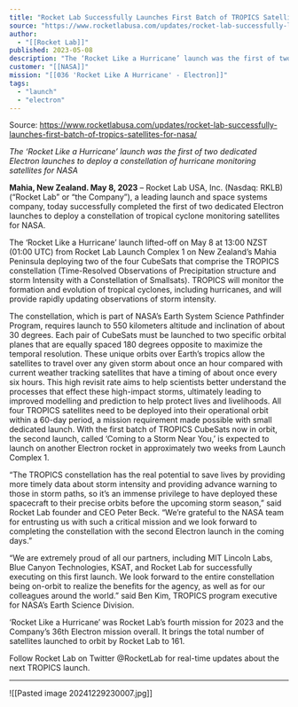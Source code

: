 ```yaml
---
title: "Rocket Lab Successfully Launches First Batch of TROPICS Satellites for NASA  "
source: "https://www.rocketlabusa.com/updates/rocket-lab-successfully-launches-first-batch-of-tropics-satellites-for-nasa/"
author:
  - "[[Rocket Lab]]"
published: 2023-05-08
description: "The ‘Rocket Like a Hurricane’ launch was the first of two dedicated Electron launches to deploy a constellation of hurricane monitoring satellites for NASA"
customer: "[[NASA]]"
mission: "[[036 'Rocket Like A Hurricane' - Electron]]"
tags:
  - "launch"
  - "electron"
---
```


Source: https://www.rocketlabusa.com/updates/rocket-lab-successfully-launches-first-batch-of-tropics-satellites-for-nasa/

*The ‘Rocket Like a Hurricane’ launch was the first of two dedicated Electron launches to deploy a constellation of hurricane monitoring satellites for NASA*

**Mahia, New Zealand. May 8, 2023** – Rocket Lab USA, Inc. (Nasdaq: RKLB) (“Rocket Lab” or “the Company”), a leading launch and space systems company, today successfully completed the first of two dedicated Electron launches to deploy a constellation of tropical cyclone monitoring satellites for NASA.

The ‘Rocket Like a Hurricane’ launch lifted-off on May 8 at 13:00 NZST (01:00 UTC) from Rocket Lab Launch Complex 1 on New Zealand’s Mahia Peninsula deploying two of the four CubeSats that comprise the TROPICS constellation (Time-Resolved Observations of Precipitation structure and storm Intensity with a Constellation of Smallsats). TROPICS will monitor the formation and evolution of tropical cyclones, including hurricanes, and will provide rapidly updating observations of storm intensity.

The constellation, which is part of NASA’s Earth System Science Pathfinder Program, requires launch to 550 kilometers altitude and inclination of about 30 degrees. Each pair of CubeSats must be launched to two specific orbital planes that are equally spaced 180 degrees opposite to maximize the temporal resolution. These unique orbits over Earth’s tropics allow the satellites to travel over any given storm about once an hour compared with current weather tracking satellites that have a timing of about once every six hours. This high revisit rate aims to help scientists better understand the processes that effect these high-impact storms, ultimately leading to improved modelling and prediction to help protect lives and livelihoods. All four TROPICS satellites need to be deployed into their operational orbit within a 60-day period, a mission requirement made possible with small dedicated launch. With the first batch of TROPICS CubeSats now in orbit, the second launch, called ‘Coming to a Storm Near You,’ is expected to launch on another Electron rocket in approximately two weeks from Launch Complex 1.

“The TROPICS constellation has the real potential to save lives by providing more timely data about storm intensity and providing advance warning to those in storm paths, so it’s an immense privilege to have deployed these spacecraft to their precise orbits before the upcoming storm season,” said Rocket Lab founder and CEO Peter Beck. “We’re grateful to the NASA team for entrusting us with such a critical mission and we look forward to completing the constellation with the second Electron launch in the coming days.”

“We are extremely proud of all our partners, including MIT Lincoln Labs, Blue Canyon Technologies, KSAT, and Rocket Lab for successfully executing on this first launch. We look forward to the entire constellation being on-orbit to realize the benefits for the agency, as well as for our colleagues around the world.” said Ben Kim, TROPICS program executive for NASA’s Earth Science Division.

‘Rocket Like a Hurricane’ was Rocket Lab’s fourth mission for 2023 and the Company’s 36th Electron mission overall. It brings the total number of satellites launched to orbit by Rocket Lab to 161.

Follow Rocket Lab on Twitter @RocketLab for real-time updates about the next TROPICS launch.

---

![[Pasted image 20241229230007.jpg]]